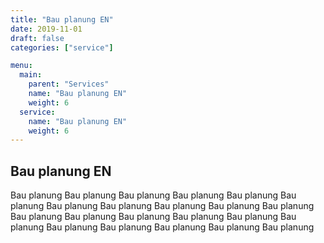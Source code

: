 ```yaml
---
title: "Bau planung EN"
date: 2019-11-01
draft: false
categories: ["service"]

menu:
  main:
    parent: "Services"
    name: "Bau planung EN"
    weight: 6
  service:
    name: "Bau planung EN"
    weight: 6
---
```


## Bau planung EN

Bau planung Bau planung Bau planung Bau planung Bau planung Bau planung Bau planung Bau planung Bau planung Bau planung Bau planung Bau planung Bau planung Bau planung Bau planung Bau planung Bau planung Bau planung Bau planung Bau planung Bau planung Bau planung 